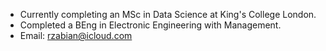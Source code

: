- Currently completing an MSc in Data Science at King's College London.
- Completed a BEng in Electronic Engineering with Management.
- Email: rzabian@icloud.com

<!---
Rakan-z/Rakan-z is a ✨ special ✨ repository because its `README.md` (this file) appears on your GitHub profile.
You can click the Preview link to take a look at your changes.
--->
